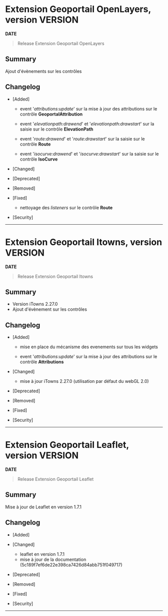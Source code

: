 # Extension Geoportail OpenLayers, version __VERSION__

**__DATE__**
> Release Extension Geoportail OpenLayers

## Summary

Ajout d'évènements sur les contrôles

## Changelog

* [Added]

    - event '*attributions:update*' sur la mise à jour des attributions sur le contrôle **GeoportalAttribution**

    - event '*elevationpath:drawend*' et '*elevationpath:drawstart*' sur la saisie sur le contrôle **ElevationPath**

    - event '*route:drawend*' et '*route:drawstart*' sur la saisie sur le contrôle **Route**

    - event '*isocurve:drawend*' et '*isocurve:drawstart*' sur la saisie sur le contrôle **IsoCurve**

* [Changed]

* [Deprecated]

* [Removed]

* [Fixed]

    - nettoyage des *listeners* sur le contrôle **Route**

* [Security]

---

# Extension Geoportail Itowns, version __VERSION__

**__DATE__**
> Release Extension Geoportail Itowns

## Summary

* Version iTowns 2.27.0
* Ajout d'évènement sur les contrôles

## Changelog

* [Added]

    - mise en place du mécanisme des evenements sur tous les widgets

    - event '*attributions:update*' sur la mise à jour des attributions sur le contrôle **Attributions**

* [Changed]

    - mise à jour iTowns 2.27.0 (utilisation par défaut du webGL 2.0)

* [Deprecated]

* [Removed]

* [Fixed]

* [Security]

---

# Extension Geoportail Leaflet, version __VERSION__

**__DATE__**
> Release Extension Geoportail Leaflet

## Summary

Mise à jour de Leaflet en version 1.7.1

## Changelog

* [Added]

* [Changed]

    - leaflet en version 1.7.1
    - mise à jour de la documentation (5c189f7ef6de22e398ca7426d84abb751f049717)

* [Deprecated]

* [Removed]

* [Fixed]

* [Security]

---
